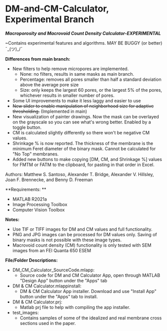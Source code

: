 # DM-and-CM-Calculator, Experimental Branch
***Macroporosity and Macrovoid Count Density Calculator-EXPERIMENTAL***

~Contains experimental features and algorithms. MAY BE BUGGY (or better) ¯\_(ツ)_/¯

**Differences from main branch:**
- New filters to help remove micropores are implemented. 
	- None: no filters, results in same masks as main branch.
	- Percentage: removes all pores smaller than half a standard deviation above the average pore size
	- Size: only keeps the largest 60 pores, or the largest 5% of the pores, whichever results in smaller number of pores. 
- Some UI improvements to make it less laggy and easier to use
- ~~New slider to enable manipulation of neighborhood size for adaptive thresholding.~~ (Implemented in main)
- New visualization of painter drawings. Now the mask can be overlayed on the grayscale so you can see what's wrong better. Enabled by a toggle button.
- CM is calculated slightly differently so there won't be negative CM values.
- Shrinkage % is now reported. The thickness of the membrane is the minimum Feret diameter of the binary mask. Cannot be calculated for "No Top" membranes. 
- Added new buttons to make copying [DM, CM, and Shrinkage %] values for FMTM or FATM to the clipboard, for pasting in that order in Excel.

Authors: Matthew S. Santoso, Alexander T. Bridge, Alexander V. Hillsley, Joan F. Brennecke, and Benny D. Freeman

**Requirements: **
- MATLAB R2021a
- Image Processing Toolbox
- Computer Vision Toolbox

**Notes:**
- Use TIF or TIFF images for DM and CM values and full functionality.
- PNG and JPG images can be processed for DM values only. Saving of binary masks is not possible with these image types.
- Macrovoid count density (CM) functionality is only tested with SEM images from an FEI Quanta 650 ESEM

**File/Folder Descriptions:**
- DM_CM_Calculator_SourceCode.mlapp:
  - Source code for DM and CM Calculator App, open through MATLAB "Design App" button under the "Apps" tab
- DM & CM Calculator.mlappinstall:
  - DM & CM Calculator App installer. Download and use "Install App" button under the "Apps" tab to install.
- DM & CM Calculator.prj:
  - Matlab prj file to help with compiling the app installer.
- test_images:
  - Contains samples of some of the idealized and real membrane cross sections used in the paper.
